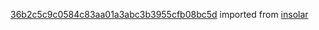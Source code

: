 [36b2c5c9c0584c83aa01a3abc3b3955cfb08bc5d](https://github.com/insolar/insolar/commit/36b2c5c9c0584c83aa01a3abc3b3955cfb08bc5d) imported from [insolar](https://github.com/insolar/insolar)
